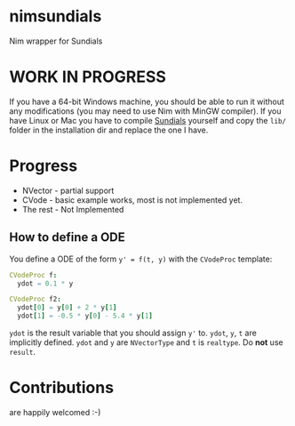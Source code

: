 # nimsundials
Nim wrapper for Sundials 

# WORK IN PROGRESS
If you have a 64-bit Windows machine, you should be able to run it without any modifications (you may need to use Nim with MinGW compiler).
If you have Linux or Mac you have to compile [Sundials](https://github.com/LLNL/sundials) yourself and copy the `lib/` folder in the installation dir and replace the one I have.

# Progress
- NVector - partial support
- CVode - basic example works, most is not implemented yet.
- The rest - Not Implemented

## How to define a ODE
You define a ODE of the form `y' = f(t, y)` with the `CVodeProc` template:
```nim
CVodeProc f:
  ydot = 0.1 * y
```
```nim
CVodeProc f2:
  ydot[0] = y[0] + 2 * y[1]
  ydot[1] = -0.5 * y[0] - 5.4 * y[1]
```
`ydot` is the result variable that you should assign `y'` to. `ydot`, `y`, `t` are implicitly defined. `ydot` and `y` are `NVectorType` and `t` is `realtype`. Do __not__ use `result`.

# Contributions
are happily welcomed :-)
